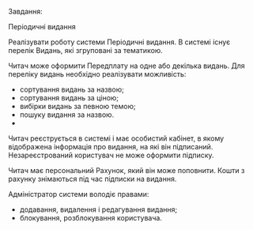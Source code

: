 Завдання:

Періодичні видання

Реалізувати роботу системи Періодичні видання. В системі існує перелік Видань, які згруповані за тематикою.

Читач може оформити Передплату на одне або декілька видань. Для переліку видань необхідно реалізувати можливість:
- сортування видань за назвою;
- сортування видань за ціною;
- вибірки видань за певною темою;
- пошуку видання за назвою.
- 
Читач реєструється в системі і має особистий кабінет, в якому відображена інформація про видання, на які він підписаний. Незареєстрований користувач не може оформити підписку.

Читач має персональний Рахунок, який він може поповнити. Кошти з рахунку знімаються під час підписки на видання.

Адміністратор системи володіє правами:
- додавання, видалення і редагування видання;
- блокування, розблокування користувача.

